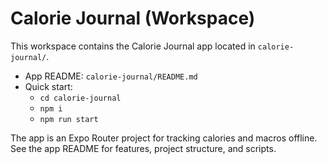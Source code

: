 # Calorie Journal (Workspace)

This workspace contains the Calorie Journal app located in `calorie-journal/`.

- App README: `calorie-journal/README.md`
- Quick start:
  - `cd calorie-journal`
  - `npm i`
  - `npm run start`

The app is an Expo Router project for tracking calories and macros offline. See the app README for features, project structure, and scripts.
